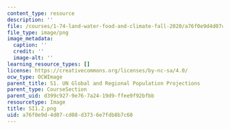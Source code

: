 ```yaml
---
content_type: resource
description: ''
file: /courses/1-74-land-water-food-and-climate-fall-2020/a76f0e9d4d07cd08d3736e7fdb8b7c60_SI1.2.png
file_type: image/png
image_metadata:
  caption: ''
  credit: ''
  image-alt: ''
learning_resource_types: []
license: https://creativecommons.org/licenses/by-nc-sa/4.0/
ocw_type: OCWImage
parent_title: S1. UN Global and Regional Population Projections
parent_type: CourseSection
parent_uid: d399c927-9e76-7a24-19d9-ffee9f92bfbb
resourcetype: Image
title: SI1.2.png
uid: a76f0e9d-4d07-cd08-d373-6e7fdb8b7c60
---
```

